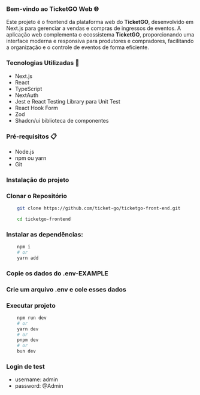 ### Bem-vindo ao TicketGO Web 🌐

Este projeto é o frontend da plataforma web do <strong>TicketGO</strong>, desenvolvido em Next.js para gerenciar a vendas e compras de ingressos de eventos. A aplicação web complementa o ecossistema <strong>TicketGO</strong>, proporcionando uma interface moderna e responsiva para produtores e compradores, facilitando a organização e o controle de eventos de forma eficiente.

### Tecnologias Utilizadas 🔧

- Next.js
- React
- TypeScript
- NextAuth
- Jest e React Testing Library para Unit Test
- React Hook Form
- Zod
- Shadcn/ui biblioteca de componentes

### Pré-requisitos 📋

- Node.js
- npm ou yarn
- Git

### Instalação do projeto

### Clonar o Repositório

```bash
    git clone https://github.com/ticket-go/ticketgo-front-end.git

    cd ticketgo-frontend
```

### Instalar as dependências:

```bash
    npm i
    # or
    yarn add

```

### Copie os dados do .env-EXAMPLE

### Crie um arquivo .env e cole esses dados

### Executar projeto

```bash
    npm run dev
    # or
    yarn dev
    # or
    pnpm dev
    # or
    bun dev
```

### Login de test

 - username: admin
 - password: @Admin
